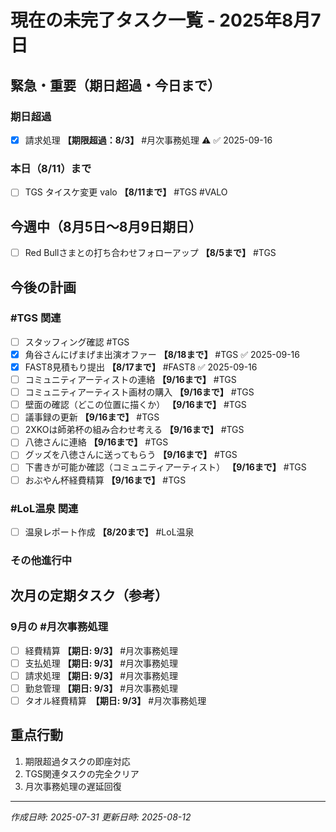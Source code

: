 # 現在の未完了タスク一覧 - 2025年8月7日

## 緊急・重要（期日超過・今日まで）
### 期日超過
- [x] 請求処理 **【期限超過：8/3】** #月次事務処理 ⚠️ ✅ 2025-09-16

### 本日（8/11）まで
- [ ] TGS タイスケ変更 valo **【8/11まで】** #TGS #VALO

## 今週中（8月5日〜8月9日期日）
- [ ] Red Bullさまとの打ち合わせフォローアップ **【8/5まで】** #TGS

## 今後の計画
### #TGS 関連
- [ ] スタッフィング確認 #TGS
- [x] 角谷さんにげまげま出演オファー **【8/18まで】** #TGS ✅ 2025-09-16
- [x] FAST8見積もり提出 **【8/17まで】** #FAST8 ✅ 2025-09-16
- [ ] コミュニティアーティストの連絡 **【9/16まで】** #TGS
- [ ] コミュニティアーティスト画材の購入 **【9/16まで】** #TGS
- [ ] 壁面の確認（どこの位置に描くか） **【9/16まで】** #TGS
- [ ] 議事録の更新 **【9/16まで】** #TGS
- [ ] 2XKOは師弟杯の組み合わせ考える **【9/16まで】** #TGS
- [ ] 八徳さんに連絡 **【9/16まで】** #TGS
- [ ] グッズを八徳さんに送ってもらう **【9/16まで】** #TGS
- [ ] 下書きが可能か確認（コミュニティアーティスト） **【9/16まで】** #TGS
- [ ] おぶやん杯経費精算 **【9/16まで】** #TGS

### #LoL温泉 関連
- [ ] 温泉レポート作成 **【8/20まで】** #LoL温泉

### その他進行中

## 次月の定期タスク（参考）
### 9月の #月次事務処理
- [ ] 経費精算 **【期日: 9/3】** #月次事務処理
- [ ] 支払処理 **【期日: 9/3】** #月次事務処理
- [ ] 請求処理 **【期日: 9/3】** #月次事務処理
- [ ] 勤怠管理 **【期日: 9/3】** #月次事務処理
- [ ] タオル経費精算　**【期日: 9/3】** #月次事務処理

## 重点行動
1. 期限超過タスクの即座対応
2. TGS関連タスクの完全クリア
3. 月次事務処理の遅延回復


---
*作成日時: 2025-07-31*
*更新日時: 2025-08-12*